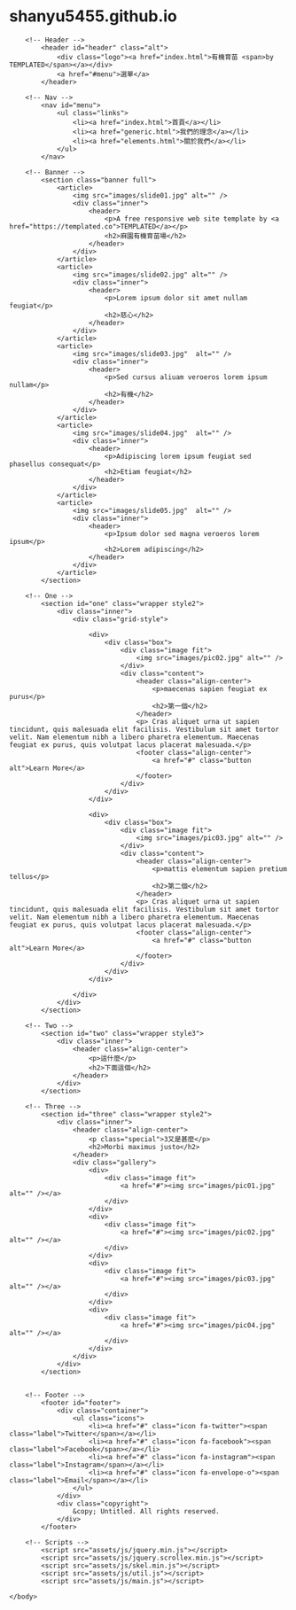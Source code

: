 # shanyu5455.github.io
<!DOCTYPE HTML>
<!--
	Hielo by TEMPLATED
	templated.co @templatedco
	Released for free under the Creative Commons Attribution 3.0 license (templated.co/license)
-->
<html>
	<head>
		<title>麻園有機育苗場</title>
		<meta charset="utf-8" />
		<meta name="viewport" content="width=device-width, initial-scale=1" />
		<link rel="stylesheet" href="assets/css/main.css" />
	</head>
	<body>

		<!-- Header -->
			<header id="header" class="alt">
				<div class="logo"><a href="index.html">有機育苗 <span>by TEMPLATED</span></a></div>
				<a href="#menu">選單</a>
			</header>

		<!-- Nav -->
			<nav id="menu">
				<ul class="links">
					<li><a href="index.html">首頁</a></li>
					<li><a href="generic.html">我們的理念</a></li>
					<li><a href="elements.html">關於我們</a></li>
				</ul>
			</nav>

		<!-- Banner -->
			<section class="banner full">
				<article>
					<img src="images/slide01.jpg" alt="" />
					<div class="inner">
						<header>
							<p>A free responsive web site template by <a href="https://templated.co">TEMPLATED</a></p>
							<h2>麻園有機育苗場</h2>
						</header>
					</div>
				</article>
				<article>
					<img src="images/slide02.jpg" alt="" />
					<div class="inner">
						<header>
							<p>Lorem ipsum dolor sit amet nullam feugiat</p>
							<h2>慈心</h2>
						</header>
					</div>
				</article>
				<article>
					<img src="images/slide03.jpg"  alt="" />
					<div class="inner">
						<header>
							<p>Sed cursus aliuam veroeros lorem ipsum nullam</p>
							<h2>有機</h2>
						</header>
					</div>
				</article>
				<article>
					<img src="images/slide04.jpg"  alt="" />
					<div class="inner">
						<header>
							<p>Adipiscing lorem ipsum feugiat sed phasellus consequat</p>
							<h2>Etiam feugiat</h2>
						</header>
					</div>
				</article>
				<article>
					<img src="images/slide05.jpg"  alt="" />
					<div class="inner">
						<header>
							<p>Ipsum dolor sed magna veroeros lorem ipsum</p>
							<h2>Lorem adipiscing</h2>
						</header>
					</div>
				</article>
			</section>

		<!-- One -->
			<section id="one" class="wrapper style2">
				<div class="inner">
					<div class="grid-style">

						<div>
							<div class="box">
								<div class="image fit">
									<img src="images/pic02.jpg" alt="" />
								</div>
								<div class="content">
									<header class="align-center">
										<p>maecenas sapien feugiat ex purus</p>
										<h2>第一個</h2>
									</header>
									<p> Cras aliquet urna ut sapien tincidunt, quis malesuada elit facilisis. Vestibulum sit amet tortor velit. Nam elementum nibh a libero pharetra elementum. Maecenas feugiat ex purus, quis volutpat lacus placerat malesuada.</p>
									<footer class="align-center">
										<a href="#" class="button alt">Learn More</a>
									</footer>
								</div>
							</div>
						</div>

						<div>
							<div class="box">
								<div class="image fit">
									<img src="images/pic03.jpg" alt="" />
								</div>
								<div class="content">
									<header class="align-center">
										<p>mattis elementum sapien pretium tellus</p>
										<h2>第二個</h2>
									</header>
									<p> Cras aliquet urna ut sapien tincidunt, quis malesuada elit facilisis. Vestibulum sit amet tortor velit. Nam elementum nibh a libero pharetra elementum. Maecenas feugiat ex purus, quis volutpat lacus placerat malesuada.</p>
									<footer class="align-center">
										<a href="#" class="button alt">Learn More</a>
									</footer>
								</div>
							</div>
						</div>

					</div>
				</div>
			</section>

		<!-- Two -->
			<section id="two" class="wrapper style3">
				<div class="inner">
					<header class="align-center">
						<p>這什麼</p>
						<h2>下面這個</h2>
					</header>
				</div>
			</section>

		<!-- Three -->
			<section id="three" class="wrapper style2">
				<div class="inner">
					<header class="align-center">
						<p class="special">3又是甚麼</p>
						<h2>Morbi maximus justo</h2>
					</header>
					<div class="gallery">
						<div>
							<div class="image fit">
								<a href="#"><img src="images/pic01.jpg" alt="" /></a>
							</div>
						</div>
						<div>
							<div class="image fit">
								<a href="#"><img src="images/pic02.jpg" alt="" /></a>
							</div>
						</div>
						<div>
							<div class="image fit">
								<a href="#"><img src="images/pic03.jpg" alt="" /></a>
							</div>
						</div>
						<div>
							<div class="image fit">
								<a href="#"><img src="images/pic04.jpg" alt="" /></a>
							</div>
						</div>
					</div>
				</div>
			</section>


		<!-- Footer -->
			<footer id="footer">
				<div class="container">
					<ul class="icons">
						<li><a href="#" class="icon fa-twitter"><span class="label">Twitter</span></a></li>
						<li><a href="#" class="icon fa-facebook"><span class="label">Facebook</span></a></li>
						<li><a href="#" class="icon fa-instagram"><span class="label">Instagram</span></a></li>
						<li><a href="#" class="icon fa-envelope-o"><span class="label">Email</span></a></li>
					</ul>
				</div>
				<div class="copyright">
					&copy; Untitled. All rights reserved.
				</div>
			</footer>

		<!-- Scripts -->
			<script src="assets/js/jquery.min.js"></script>
			<script src="assets/js/jquery.scrollex.min.js"></script>
			<script src="assets/js/skel.min.js"></script>
			<script src="assets/js/util.js"></script>
			<script src="assets/js/main.js"></script>

	</body>
</html>
